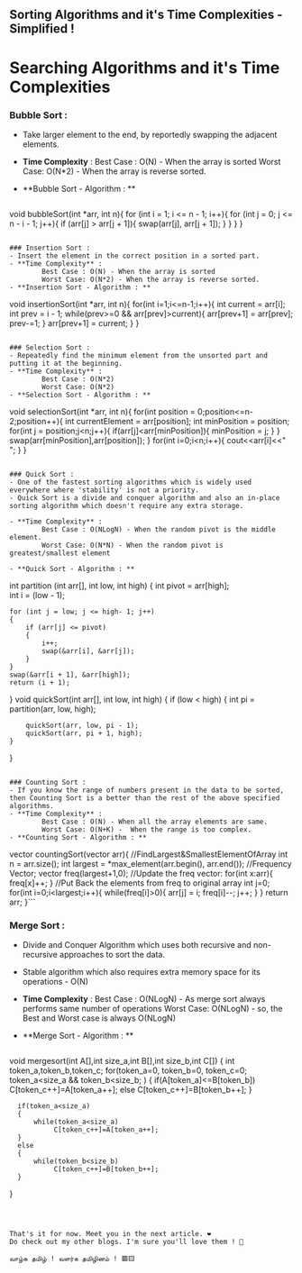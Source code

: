 ## Sorting Algorithms and it's Time Complexities - Simplified !

# Searching Algorithms and it's Time Complexities

### Bubble Sort :

- Take larger element to the end, by reportedly swapping the adjacent elements.
- **Time Complexity** : 
        Best Case : O(N) - When the array is sorted
        Worst Case: O(N*2) - When the array is reverse sorted.
- **Bubble Sort - Algorithm : **

   ```
void bubbleSort(int *arr, int n){
    for (int i = 1; i <= n - 1; i++){
        for (int j = 0; j <= n - i - 1; j++){
            if (arr[j] > arr[j + 1]){
                swap(arr[j], arr[j + 1]);
            }
        }
    }
}
``` 

### Insertion Sort :
- Insert the element in the correct position in a sorted part.
- **Time Complexity** : 
        Best Case : O(N) - When the array is sorted
        Worst Case: O(N*2) - When the array is reverse sorted.    
- **Insertion Sort - Algorithm : **

   ```
void insertionSort(int *arr, int n){
    for(int i=1;i<=n-1;i++){
        int current = arr[i];
        int prev = i - 1;
        while(prev>=0 && arr[prev]>current){
            arr[prev+1] = arr[prev];
            prev-=1;
        }
        arr[prev+1] = current;
    }
}
``` 

### Selection Sort :
- Repeatedly find the minimum element from the unsorted part and putting it at the beginning.
- **Time Complexity** : 
        Best Case : O(N*2)
        Worst Case: O(N*2)
- **Selection Sort - Algorithm : **

   ```
void selectionSort(int *arr, int n){
    for(int position = 0;position<=n-2;position++){
        int currentElement = arr[position];
        int minPosition = position;
        for(int j = position;j<n;j++){
            if(arr[j]<arr[minPosition]){
                minPosition = j;
            }
        }
        swap(arr[minPosition],arr[position]);
    }
    for(int i=0;i<n;i++){
        cout<<arr[i]<<" ";
    }
}
``` 

### Quick Sort :
- One of the fastest sorting algorithms which is widely used everywhere where 'stability' is not a priority. 
- Quick Sort is a divide and conquer algorithm and also an in-place sorting algorithm which doesn't require any extra storage.

- **Time Complexity** : 
        Best Case : O(NLogN) - When the random pivot is the middle element.
        Worst Case: O(N*N) - When the random pivot is greatest/smallest element

- **Quick Sort - Algorithm : **

   ```
int partition (int arr[], int low, int high) 
{ 
    int pivot = arr[high];     
    int i = (low - 1);  
  
    for (int j = low; j <= high- 1; j++) 
    { 
        if (arr[j] <= pivot) 
        { 
            i++;    
            swap(&arr[i], &arr[j]); 
        } 
    } 
    swap(&arr[i + 1], &arr[high]); 
    return (i + 1); 
}
void quickSort(int arr[], int low, int high) 
{ 
    if (low < high) 
    {
        int pi = partition(arr, low, high); 
  
        quickSort(arr, low, pi - 1); 
        quickSort(arr, pi + 1, high); 
    } 
} 
``` 

### Counting Sort :
- If you know the range of numbers present in the data to be sorted, then Counting Sort is a better than the rest of the above specified algorithms.
- **Time Complexity** : 
        Best Case : O(N) - When all the array elements are same.
        Worst Case: O(N+K) -  When the range is too complex.
- **Counting Sort - Algorithm : **

   ```
vector<int> countingSort(vector<int> arr){
    //FindLargest&SmallestElementOfArray
    int n = arr.size();
    int largest = *max_element(arr.begin(), arr.end());
    //Frequency Vector;
    vector<int> freq(largest+1,0);
    //Update the freq vector:
    for(int x:arr){
        freq[x]++;
    }
    //Put Back the elements from freq to original array
    int j=0;
    for(int i=0;i<largest;i++){
        while(freq[i]>0){
            arr[j] = i;
            freq[i]--;
            j++;
        }
    }
    return arr;
}``` 

### Merge Sort :
- Divide and Conquer Algorithm which uses both recursive and non-recursive approaches to sort the data.
- Stable algorithm which also requires extra memory space for its operations - O(N)


- **Time Complexity** : 
        Best Case : O(NLogN) - As merge sort always performs same number of operations
        Worst Case: O(NLogN) - so, the Best and Worst case is always O(NLogN)

- **Merge Sort - Algorithm : **

   ```
void mergesort(int A[],int size_a,int B[],int size_b,int C[])
{
     int token_a,token_b,token_c;
     for(token_a=0, token_b=0, token_c=0; token_a<size_a && token_b<size_b; )
     {
          if(A[token_a]<=B[token_b])
               C[token_c++]=A[token_a++];
          else
               C[token_c++]=B[token_b++];
      }
      
      if(token_a<size_a)
      {
          while(token_a<size_a)
               C[token_c++]=A[token_a++];
      }
      else
      {
          while(token_b<size_b)
               C[token_c++]=B[token_b++];
      }

}
``` 



That's it for now. Meet you in the next article. ❤
Do check out my other blogs. I'm sure you'll love them ! 🦄

வாழ்க தமிழ் ! வளர்க தமிழினம் ! 🟥🟨